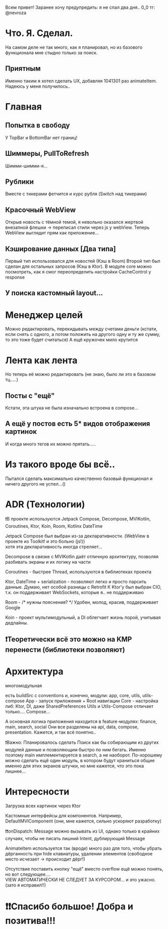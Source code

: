 Всем привет! Заранее хочу предупредить: я не спал два дня.. 0_0
тг: @nevroza

# Что. Я. Сделал.
На самом деле не так много, как я планировал, но из базового функционала мне стыдно только за поиск.

## Приятным
Именно таким я хотел сделать UX, добавляя 1041301 раз animateItem. Надеюсь у меня получилось..


# Главная

## Попытка в свободу
У TopBar и BottomBar нет границ!

## Шиммеры, PullToRefresh
Шимми-шимми-я...

## Рублики
Вместе с тикерами фетчится и курс рубля (Switch над тикерами)

## Красочный WebView
Открыв новость с тёмной темой, я невольно оказался жертвой внезапной флешки -> переписал стили через js у webView. Теперь WebView выглядит прям как приложение...

## Кэширование данных [Два типа]
Первый тип использовался для новостей (Кэш в Room)
Второй тип был сделан для остальных запросов (Кэш в Ktor). В модуле core можно посмотреть, как я смог переопределить настройки CacheControl у response

## У поиска кастомный layout...

# Менеджер целей
Можно редактировать, перекидывать между счетами деньги (кстати, если снять с одного, а потом положить на другого одну и ту же сумму, то это тоже будет считаться)
А ещё кружочек мило крутится

# Лента как лента
Но теперь её можно редактировать (не знаю, было ли это в базовом тц.....)

## Посты с "ещё"
Кстати, эта штука не была изначально встроена в compose...

## А ещё у постов есть 5* видов отображения картинок
И когда много тегов их можно прятать.....



# Из такого вроде бы всё..
Пытался сделать максимально качественно базовый функционал и ничего другого не успел...()



# ADR (Технологии)

❗В проекте используются Jetpack Compose, Decompose, MVIKotlin, Coroutines, Ktor, Koin, Room, Kotlinx DateTime

Jetpack Compose был выбран из-за декларативности. (WebView в проекте из Toolkit! и это больно (js!))  
хотя эта декларативность иногда стреляет...

Decompose в связке с MVIKotlin даёт отличную архитектуру, позволяя разбивать экраны и их логику на части

Coroutines - быстрее Thread, используются в библиотеках проекта

Ktor, DateTime + serialization - позволяют легко и просто парсить данные. Думаю, нет особой разницы с Retrofit
К Ktor'у был выбран CIO, т.к. он поддерживает WebSockets, которые я.. не поддерживаю

Room - /* нужны пояснения? */ Удобен, молод, красив, поддерживает Google

Koin - проект мультимодульный, а DI облегчает жизнь порой, учитывая дедлайны.

## ❗Теоретически всё это можно на KMP перенести (библиотеки позволяют)


# Архитектура
многомодульная

есть buildSrc с conventions и, конечно, модули: app, core, utils, utils-compose
App - запуск приложения + Root навигации
Core - настройка либ: Ktor, DI, даже SharedPreferences
Utils и Utils-Compose отличает только.... Compose...

А основная логика приложения находится в feature-модулях: finance, main, search, social
Они все разделены на api, data, compose, presentation. Кажется, и так всё понятно..

❗Важно: Планировалось сделать Поиск как бы собирающим из других модулей данные и позволяющим быстро по ним бегать.
Именно поэтому main имплементируется в search, а не наоборот. По-хорошему можно сделать ещё один модуль, в котором будут храниться общие именно для этих экранов штучки, но мне кажется, что это пока лишнее...


# Интересности

Загрузка всех картинок через Ktor

Кастомные интерфейсы для компонентов.  Например, DefaultMVIComponent (они, мне кажется, сильно ускоряют разработку)

❗❗onDispatch: Message можно вызывать из UI, однако только в крайних случаях, чтобы не писать лишний Intent, дублирующий Message

AnimateItem используется так (вроде) много раз для того, чтобы убрать дёрганность при hide клавиатуры, удалении элементов (свободное место исчезает -> происходит дёрг!)

Отсутствие поставить кнопку "ещё" вместо overflow ещё можно понять, но вот следующее....  
VIEW АВТОМАТИЧЕСКИ НЕ СЛЕДУЕТ ЗА КУРСОРОМ... и это ужасно. (зато я исправил!!)


# ❗❗Спасибо большое! Добра и позитива!!!